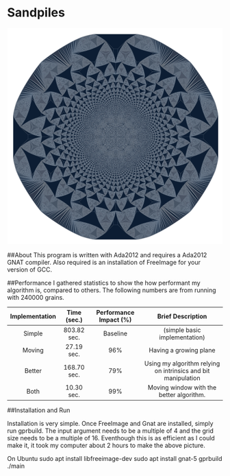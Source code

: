 # Sandpiles

![Screenshot](OUT-5000000.png)

##About
This program is written with Ada2012 and requires a Ada2012 GNAT compiler. Also required is an installation of FreeImage for your version of GCC.

##Performance
I gathered statistics to show the how performant my algorithm is, compared to others. The following numbers are from running with 240000 grains.

| Implementation | Time (sec.) | Performance Impact (%) | Brief Description |
|:--------------:|:-----------:|:----------------------:|:-----------------:|
| Simple | 803.82 sec. | Baseline | (simple basic implementation) |
| Moving | 27.19 sec. | 96% | Having a growing plane |
| Better | 168.70 sec. | 79% | Using my algorithm relying on intrinsics and bit manipulation |
| Both | 10.30 sec. | 99% | Moving window with the better algorithm. |

##Installation and Run

Installation is very simple. Once FreeImage and Gnat are installed, simply run gprbuild. The input argument needs to be a multiple of 4 and the grid size needs to be a multiple of 16. Eventhough this is as efficient as I could make it, it took my computer about 2 hours to make the above picture.

On Ubuntu
    sudo apt install libfreeimage-dev
    sudo apt install gnat-5
    gprbuild
    ./main <NUMBER>